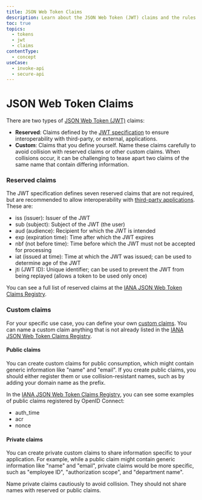 ```yaml
---
title: JSON Web Token Claims
description: Learn about the JSON Web Token (JWT) claims and the rules you should be aware of when naming them.
toc: true
topics:
  - tokens
  - jwt
  - claims
contentType:
  - concept
useCase:
  - invoke-api
  - secure-api
---
```


# JSON Web Token Claims

There are two types of [JSON Web Token (JWT)](/tokens/jwt) claims:

* **Reserved**: Claims defined by the [JWT specification](https://tools.ietf.org/html/rfc7519) to ensure interoperability with third-party, or external, applications.
* **Custom**: Claims that you define yourself. Name these claims carefully to avoid collision with reserved claims or other custom claims. When collisions occur, it can be challenging to tease apart two claims of the same name that contain differing information.

### Reserved claims

The JWT specification defines seven reserved claims that are not required, but are recommended to allow interoperability with [third-party applications](/applications/concepts/app-types-first-third-party#third-party-applications). These are:

* iss (issuer): Issuer of the JWT
* sub (subject): Subject of the JWT (the user)
* aud (audience): Recipient for which the JWT is intended
* exp (expiration time): Time after which the JWT expires
* nbf (not before time): Time before which the JWT must not be accepted for processing
* iat (issued at time): Time at which the JWT was issued; can be used to determine age of the JWT
* jti (JWT ID): Unique identifier; can be used to prevent the JWT from being replayed (allows a token to be used only once)

You can see a full list of reserved claims at the [IANA JSON Web Token Claims Registry](https://www.iana.org/assignments/jwt/jwt.xhtml#claims).

### Custom claims

For your specific use case, you can define your own [custom claims](/scopes/current/custom-claims). You can name a custom claim anything that is not already listed in the [IANA JSON Web Token Claims Registry](https://www.iana.org/assignments/jwt/jwt.xhtml#claims). 

#### Public claims

You can create custom claims for public consumption, which might contain generic information like "name" and "email". If you create public claims, you should either register them or use collision-resistant names, such as by adding your domain name as the prefix.

In the [IANA JSON Web Token Claims Registry](https://www.iana.org/assignments/jwt/jwt.xhtml#claims), you can see some examples of public claims registered by OpenID Connect: 

* auth_time
* acr
* nonce

#### Private claims

You can create private custom claims to share information specific to your application. For example, while a public claim might contain generic information like "name" and "email", private claims would be more specific, such as "employee ID", "authorization scope", and "department name".

Name private claims cautiously to avoid collision. They should not share names with reserved or public claims.
